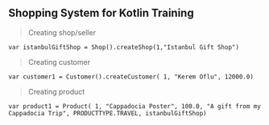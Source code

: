 ## Shopping System for Kotlin Training

> Creating shop/seller

  `var istanbulGiftShop = Shop().createShop(1,"Istanbul Gift Shop")`

> Creating customer

  `var customer1 = Customer().createCustomer(
            1,
            "Kerem Oflu",
            12000.0)`

> Creating product

`var product1 = Product( 1,
            "Cappadocia Poster",
            100.0,
            "A gift from my Cappadocia Trip",
            PRODUCTTYPE.TRAVEL,
            istanbulGiftShop) `
            
